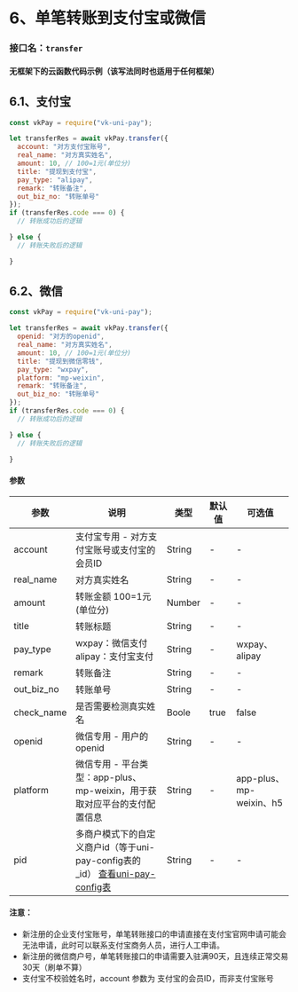 # 6、单笔转账到支付宝或微信

### 接口名：`transfer`

#### 无框架下的云函数代码示例（该写法同时也适用于任何框架）

## 6.1、支付宝
```js
const vkPay = require("vk-uni-pay");

let transferRes = await vkPay.transfer({
  account: "对方支付宝账号",
  real_name: "对方真实姓名",
  amount: 10, // 100=1元(单位分)
  title: "提现到支付宝",
  pay_type: "alipay",
  remark: "转账备注",
  out_biz_no: "转账单号"
});
if (transferRes.code === 0) {
  // 转账成功后的逻辑

} else {
  // 转账失败后的逻辑

}

```

## 6.2、微信
```js
const vkPay = require("vk-uni-pay");

let transferRes = await vkPay.transfer({
  openid: "对方的openid",
  real_name: "对方真实姓名",
  amount: 10, // 100=1元(单位分)
  title: "提现到微信零钱",
  pay_type: "wxpay",
  platform: "mp-weixin",
  remark: "转账备注",
  out_biz_no: "转账单号"
});
if (transferRes.code === 0) {
  // 转账成功后的逻辑

} else {
  // 转账失败后的逻辑

}

```



#### 参数

| 参数   | 说明       | 类型    | 默认值  | 可选值 |
|------- |-----------|---------|-------|-------|
| account  |  支付宝专用 - 对方支付宝账号或支付宝的会员ID   | String  | -    | -  |
| real_name  |  对方真实姓名   | String  | -    | -  |
| amount  |  转账金额 100=1元(单位分)   | Number  | -    | -  |
| title  |  转账标题   | String  | -    | -  |
| pay_type  |  wxpay：微信支付 alipay：支付宝支付     | String  | -    | wxpay、alipay  |
| remark  |  转账备注  | String  | -    | -  |
| out_biz_no  |  转账单号  | String  | -    | -  |
| check_name  |  是否需要检测真实姓名  | Boole  | true    | false  |
| openid  |  微信专用 - 用户的openid   | String  | -    | -  |
| platform  |  微信专用 - 平台类型：app-plus、mp-weixin，用于获取对应平台的支付配置信息     | String  | -    | app-plus、mp-weixin、h5  |
| pid  |  多商户模式下的自定义商户id（等于uni-pay-config表的_id） [查看uni-pay-config表](https://vkdoc.fsq.pub/vk-uni-pay/db/uni-pay-config.html)   | String  | -    | -  |

#### 注意：
* 新注册的企业支付宝账号，单笔转账接口的申请直接在支付宝官网申请可能会无法申请，此时可以联系支付宝商务人员，进行人工申请。
* 新注册的微信商户号，单笔转账接口的申请需要入驻满90天，且连续正常交易30天（刷单不算）
* 支付宝不校验姓名时，account 参数为 支付宝的会员ID，而非支付宝账号